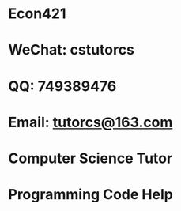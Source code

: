 # Econ421

# WeChat: cstutorcs

# QQ: 749389476

# Email: tutorcs@163.com

# Computer Science Tutor

# Programming Code Help
